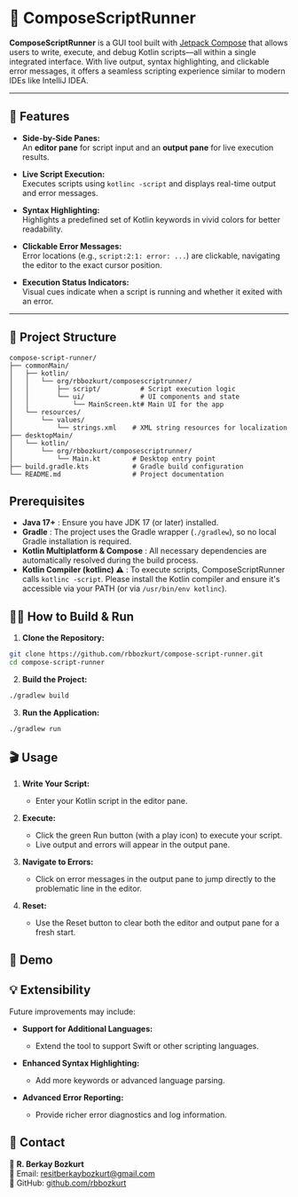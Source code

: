# 🚀 ComposeScriptRunner

**ComposeScriptRunner** is a GUI tool built with [Jetpack Compose](https://developer.android.com/jetpack/compose) that allows users to write, execute, and debug Kotlin scripts—all within a single integrated interface. With live output, syntax highlighting, and clickable error messages, it offers a seamless scripting experience similar to modern IDEs like IntelliJ IDEA.

---

## 🎯 Features

- **Side-by-Side Panes:**  
  An **editor pane** for script input and an **output pane** for live execution results.

- **Live Script Execution:**  
  Executes scripts using `kotlinc -script` and displays real-time output and error messages.

- **Syntax Highlighting:**  
  Highlights a predefined set of Kotlin keywords in vivid colors for better readability.

- **Clickable Error Messages:**  
  Error locations (e.g., `script:2:1: error: ...`) are clickable, navigating the editor to the exact cursor position.

- **Execution Status Indicators:**  
  Visual cues indicate when a script is running and whether it exited with an error.

---

## 📂 Project Structure

```plaintext
compose-script-runner/
├── commonMain/
│   ├── kotlin/
│   │   └── org/rbbozkurt/composescriptrunner/
│   │       ├── script/          # Script execution logic
│   │       └── ui/              # UI components and state
│   │           └── MainScreen.kt# Main UI for the app
│   └── resources/
│       └── values/
│           └── strings.xml    # XML string resources for localization
├── desktopMain/
│   └── kotlin/
│       └── org/rbbozkurt/composescriptrunner/
│           └── Main.kt        # Desktop entry point
├── build.gradle.kts           # Gradle build configuration
└── README.md                  # Project documentation
```

## Prerequisites

- **Java 17+** : Ensure you have JDK 17 (or later) installed.
- **Gradle** : The project uses the Gradle wrapper (`./gradlew`), so no local Gradle installation is required.
- **Kotlin Multiplatform & Compose** : All necessary dependencies are automatically resolved during the build process.
- **Kotlin Compiler (kotlinc) ⚠️** : To execute scripts, ComposeScriptRunner calls `kotlinc -script`.
Please install the Kotlin compiler and ensure it's accessible via your PATH (or via `/usr/bin/env kotlinc`).

## 🏃‍♂️ How to Build & Run

1. **Clone the Repository:**
```bash
git clone https://github.com/rbbozkurt/compose-script-runner.git
cd compose-script-runner
```
2. **Build the Project:**
```bash
./gradlew build
```

3. **Run the Application:**
```bash
./gradlew run
```
## 🎬 Usage

1. **Write Your Script:**
   - Enter your Kotlin script in the editor pane.

2. **Execute:**
   - Click the green Run button (with a play icon) to execute your script.
   - Live output and errors will appear in the output pane.

3. **Navigate to Errors:**
   - Click on error messages in the output pane to jump directly to the problematic line in the editor.

4. **Reset:**
   - Use the Reset button to clear both the editor and output pane for a fresh start.


## 📸 Demo


## 💡 Extensibility

Future improvements may include:

- **Support for Additional Languages:**
  - Extend the tool to support Swift or other scripting languages.

- **Enhanced Syntax Highlighting:**
  - Add more keywords or advanced language parsing.

- **Advanced Error Reporting:**
  - Provide richer error diagnostics and log information.

## 📧 Contact

👤 **R. Berkay Bozkurt**  
📧 Email: resitberkaybozkurt@gmail.com  
📂 GitHub: [github.com/rbbozkurt](https://github.com/rbbozkurt)